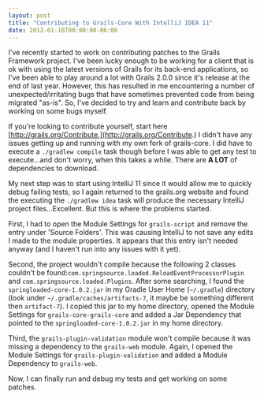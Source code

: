 ```yaml
---
layout: post
title: "Contributing to Grails-Core With IntelliJ IDEA 11"
date: 2012-01-16T00:00:00-06:00
---
```


I've recently started to work on contributing patches to the Grails Framework project. I've been lucky enough to be working for a client that is ok with using the latest versions of Grails for its back-end applications, so I've been able to play around a lot with Grails 2.0.0 since it's release at the end of last year. However, this has resulted in me encountering a number of unexpected/irritating bugs that have sometimes prevented code from being migrated "as-is". So, I've decided to try and learn and contribute back by working on some bugs myself.

If you're looking to contribute yourself, start here [http://grails.org/Contribute.](http://grails.org/Contribute.) I didn't have any issues getting up and running with my own fork of grails-core. I did have to execute a `./gradlew compile` task though before I was able to get any test to execute...and don't worry, when this takes a while. There are **A LOT** of dependencies to download.

My next step was to start using IntelliJ 11 since it would allow me to quickly debug failing tests, so I again returned to the grails.org website and found the executing the `./gradlew idea` task will produce the necessary IntelliJ project files...Excellent. But this is where the problems started.

First, I had to open the Module Settings for `grails-script` and remove the entry under 'Source Folders'. This was causing IntelliJ to not save any edits I made to the module properties. It appears that this entry isn't needed anyway (and I haven't run into any issues with it yet).

Second, the project wouldn't compile because the following 2 classes couldn't be found:`com.springsource.loaded.ReloadEventProcessorPlugin` and `com.springsource.loaded.Plugins`. After some searching, I found the `springloaded-core-1.0.2.jar` in my Gradle User Home (`~/.gradle`) directory (look under `~/.gradle/caches/artifacts-7`, it maybe be something different then `artifact-7`). I copied this jar to my home directory, opened the Module Settings for `grails-core-grails-core` and added a Jar Dependency that pointed to the `springloaded-core-1.0.2.jar` in my home directory.

Third, the `grails-plugin-validation` module won't compile because it was missing a dependency to the `grails-web` module. Again, I opened the Module Settings for `grails-plugin-validation` and added a Module Dependency to `grails-web`.

Now, I can finally run and debug my tests and get working on some patches.
